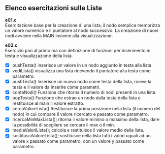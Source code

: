 ## Elenco esercitazioni sulle Liste

**e01.c**  
Esercitazione base per la creazione di una lista, il nodo semplice memorizza un valore numerico e il puntatore al nodo successivo. La creazione di nuovi nodi avviene nella MAIN insieme alla visualizzazione.

**e02.c**  
Esercizio pari al primo ma con definizione di funzioni per inserimento in testa e visualizzazione della lista.
- [x] pushTesta() inserisce un valore in un nodo aggiunto in testa alla lista.
- [x] vediLista() visualizza una lista ricevendo il puntatore alla testa come parametro.
- [x] pushTesta() Inserisce un nuovo nodo come testa della lista, riceve la testa e il valore da inserire come parametri.
- [x] contaNodi() Funziona che ritorna il numero di nodi presenti in una lista.
- [x] popTesta() Funzione che estrae un nodo dalla testa della lista e restituisce al main il valore estratto.
- [x] cercaValoreLista() Restituisce la prima posizione nella lista (il numero del nodo) in cui compare il valore ricercato e passato come parametro.
- [x] ricercaMinMaxLista(); ritorna il valore minimo o massimo della lista, dare la possibilità di scegliere se cercare il max o il min.
- [x] mediaValoriLista(); calcola e restituisce il valore medio della lista.
- [x] sostitusciValoreLista(); sostitusce nella lista tutti i valori uguali ad un valore x passato come parametro, con un valore y passato come parametro.